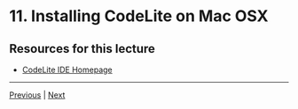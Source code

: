# 11. Installing CodeLite on Mac OSX

##  Resources for this lecture


-   [CodeLite IDE Homepage](https://codelite.org/)

---

[Previous](./10_Installing-the-C%2B%2B-Compiler-on-Mac-OSX.md) | [Next](./12_Configuring-CodeLite-on-Mac-OSX.md)